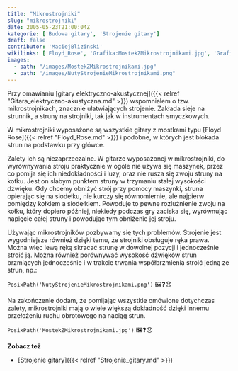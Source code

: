 ```yaml
---
title: "Mikrostrojniki"
slug: "mikrostrojniki"
date: 2005-05-23T21:00:04Z
kategorie: ['Budowa gitary', 'Strojenie gitary']
draft: false
contributor: 'MaciejBlizinski'
wikilinks: ['Floyd_Rose', 'Grafika:MostekZMikrostrojnikami.jpg', 'Grafika:NutyStrojenieMikrostrojnikami.png', 'Strojenie_gitary', 'gitara_elektryczno-akustyczna']
images:
  - path: "/images/MostekZMikrostrojnikami.jpg"
  - path: "/images/NutyStrojenieMikrostrojnikami.png"
---
```

Przy omawianiu [gitary
elektryczno-akustycznej]({{< relref "Gitara_elektryczno-akustyczna.md" >}})
wspomniałem o tzw. mikrostrojnikach, znacznie ułatwiających strojenie.
Zakłada sieje na strunnik, a struny na strojniki, tak jak w
instrumentach smyczkowych.

W mikrostrojniki wyposażone są wszystkie gitary z mostkami typu [Floyd
Rose]({{< relref "Floyd_Rose.md" >}}) i podobne, w których jest blokada strun na
podstawku przy główce.

Zalety ich są niezaprzeczalne. W gitarze wyposażonej w mikrostrojniki,
do wyrównywania stroju praktycznie w ogóle nie używa się maszynek, przez
co pomija się ich niedokładności i luzy, oraz nie rusza się zwoju struny
na kotku. Jest on słabym punktem struny w trzymaniu stałej wysokości
dźwięku. Gdy chcemy obniżyć strój przy pomocy maszynki, struna
opierając się na siodełku, nie kurczy się równomiernie, ale najpierw
pomiędzy kołkiem a siodełkiem. Powoduje to pewne rozluźnienie zwoju na
kołku, który dopiero później, niekiedy podczas gry zaciska się,
wyrównując napięcie całej struny i powodując tym obniżenie jej stroju.

Używając mikrostrojników pozbywamy się tych problemów. Strojenie jest
wygodniejsze również dzięki temu, że strojniki obsługuje ręka prawa.
Można więc lewą ręką skracać strunę w dowolnej pozycji i jednocześnie
stroić ją. Można również porównywać wysokość dźwięków strun brzmiących
jednocześnie i w trakcie trwania współbrzmienia stroić jedną ze strun,
np.:

`PosixPath('NutyStrojenieMikrostrojnikami.png')` 🖼️❓😞

Na zakończenie dodam, że pomijając wszystkie omówione dotychczas zalety,
mikrostrojniki mają o wiele większą dokładność dzięki innemu przełożeniu
ruchu obrotowego na naciąg strun.

`PosixPath('MostekZMikrostrojnikami.jpg')` 🖼️❓😞

**Zobacz też**

  - [Strojenie gitary]({{< relref "Strojenie_gitary.md" >}})


